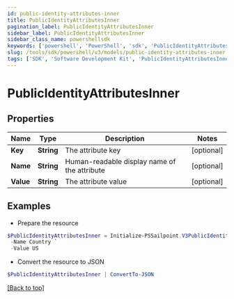 ```yaml
---
id: public-identity-attributes-inner
title: PublicIdentityAttributesInner
pagination_label: PublicIdentityAttributesInner
sidebar_label: PublicIdentityAttributesInner
sidebar_class_name: powershellsdk
keywords: ['powershell', 'PowerShell', 'sdk', 'PublicIdentityAttributesInner', 'PublicIdentityAttributesInner'] 
slug: /tools/sdk/powershell/v3/models/public-identity-attributes-inner
tags: ['SDK', 'Software Development Kit', 'PublicIdentityAttributesInner', 'PublicIdentityAttributesInner']
---
```



# PublicIdentityAttributesInner

## Properties

Name | Type | Description | Notes
------------ | ------------- | ------------- | -------------
**Key** | **String** | The attribute key | [optional] 
**Name** | **String** | Human-readable display name of the attribute | [optional] 
**Value** | **String** | The attribute value | [optional] 

## Examples

- Prepare the resource
```powershell
$PublicIdentityAttributesInner = Initialize-PSSailpoint.V3PublicIdentityAttributesInner  -Key country `
 -Name Country `
 -Value US
```

- Convert the resource to JSON
```powershell
$PublicIdentityAttributesInner | ConvertTo-JSON
```


[[Back to top]](#) 

